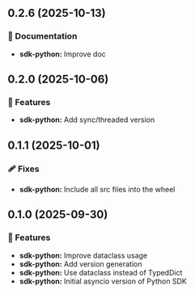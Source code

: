 ## 0.2.6 (2025-10-13)

### 📖 Documentation

- **sdk-python:** Improve doc

## 0.2.0 (2025-10-06)

### 🚀 Features

- **sdk-python:** Add sync/threaded version

## 0.1.1 (2025-10-01)

### 🩹 Fixes

- **sdk-python:** Include all src files into the wheel

## 0.1.0 (2025-09-30)

### 🚀 Features

- **sdk-python:** Improve dataclass usage
- **sdk-python:** Add version generation
- **sdk-python:** Use dataclass instead of TypedDict
- **sdk-python:** Initial asyncio version of Python SDK